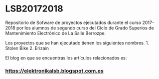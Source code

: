 # LSB20172018

Repositorio de Sofware de proyectos ejecutados durante el curso 2017-2018 por los alumnos de segundo curso del Ciclo de Grado Superios de Mantenimiento Electrónico de La Salle Berrozpe. 

Los proyectos que se han ejecutado tienen los siguientes nombres.
      1. Stolen Bike
      2. Erizain

El blog en que se encuentras los artículos relacionados es: 
### https://elektronikalsb.blogspot.com.es
